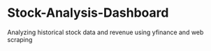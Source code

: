 # Stock-Analysis-Dashboard
Analyzing historical stock data and revenue using yfinance and web scraping
